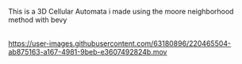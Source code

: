 This is a 3D Cellular Automata i made using the moore neighborhood method with bevy <br> <br>

https://user-images.githubusercontent.com/63180896/220465504-ab875163-a167-4981-9beb-e3607492824b.mov
